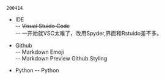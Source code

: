  

 
 ``200414``
 - IDE  
  -- ~~Visual Stuido Code~~  
  -- 一开始就VSC太难了，改用Spyder,界面和Rstuido差不多。   
  
- Github  
 -- Markdown Emoji  
 -- Markdown Preview Github Styling

- Python
 -- Python
